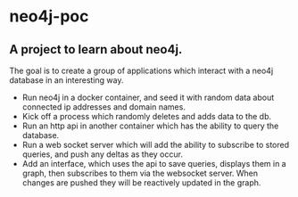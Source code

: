 # neo4j-poc
## A project to learn about neo4j.

The goal is to create a group of applications which interact with a neo4j database in an interesting way.

- Run neo4j in a docker container, and seed it with random data about connected ip addresses and domain names.
- Kick off a process which randomly deletes and adds data to the db.
- Run an http api in another container which has the ability to query the database.
- Run a web socket server which will add the ability to subscribe to stored queries, and push any deltas as they occur.
- Add an interface, which uses the api to save queries, displays them in a graph, then subscribes to them via the websocket server. When changes are pushed they will be reactively updated in the graph.
